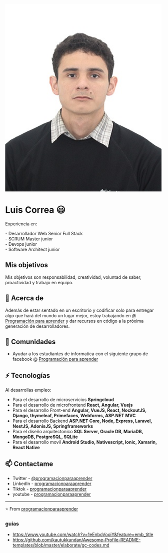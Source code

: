 <img src="img/Luis Correa2.jpg" alt="Size Limit logo by Anton Lovchikov" width="500" height="600">

# Luis Correa 😃
<p>
Experiencia en:
</p>
- Desarrollador Web Senior Full Stack <br />
- SCRUM Master junior <br />
- Devops junior <br />
- Software Architect junior <br />

## Mis objetivos
<p>
Mis objetivos son responsabilidad, creatividad, voluntad de saber, proactividad y trabajo en equipo.
</p>

## 🧐 Acerca de
Además de estar sentado en un escritorio y codificar solo para entregar algo que hará del mundo un lugar mejor, estoy trabajando en @ [Programación para aprender](https://www.facebook.com/ProgramacionParaAprender) y dar recursos en código a la próxima generación de desarrolladores.

## 👯 Comunidades
- Ayudar a los estudiantes de informatica con el siguiente grupo de facebook @ [Programación para aprender](https://www.facebook.com/groups/ProgramacionParaAprender)

## ⚡ Tecnologías
Al desarrollas empleo:
- Para el desarrollo de microservicios **Springcloud**
- Para el desarrollo de microfrontend **React, Angular, Vuejs**
- Para el desarrollo Front-end **Angular, VueJS, React, NockoutJS, Django, thymeleaf, Primefaces, Webforms, ASP.NET MVC**
- Para el desarrollo Backend **ASP.NET Core, Node, Express, Laravel, NestJS, AdonisJS, Springframeworks**
- Para el diseño arquitectonico **SQL Server, Oracle DB, MariaDB, MongoDB, PostgreSQL, SQLite** 
- Para el desarrollo movil **Android Studio, Nativescript, Ionic, Xamarin, React Native**

## 📫 Contactame
- Twitter - [@programacionparaaprender](https://twitter.com/programacionpa1)
- LinkedIn - [programacionparaaprender](https://www.linkedin.com/in/luis-correa-36477a1b7/)
- Tiktok - [programacionparaaprender](https://www.tiktok.com/@programacionparaaprender)
- youtube - [programacionparaaprender](https://www.youtube.com/channel/UCME7YRDqLsZdYagVMi75reQ)

---
⭐️ From [programacionparaaprender](https://github.com/programacionparaaprender)

### guias
- https://www.youtube.com/watch?v=1eEnboVooiY&feature=emb_title
- https://github.com/kautukkundan/Awesome-Profile-README-templates/blob/master/elaborate/gc-codes.md

